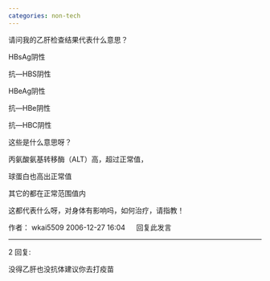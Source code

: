 ```yaml
---
categories: non-tech
---
```

 请问我的乙肝检查结果代表什么意思？  

 HBsAg阴性  

抗―HBS阴性  

HBeAg阴性  

抗―HBe阴性  

抗―HBC阴性  

这些是什么意思呀？  

丙氨酸氨基转移酶（ALT）高，超过正常值，  

球蛋白也高出正常值  

其它的都在正常范围值内 

这都代表什么呀，对身体有影响吗，如何治疗，请指教！  

 

 

  

 作者： wkai5509  2006-12-27 16:04 　 回复此发言    

 

--------------------------------------------------------------------------------

 

2 回复:  

 没得乙肝也没抗体建议你去打疫苗  

 

